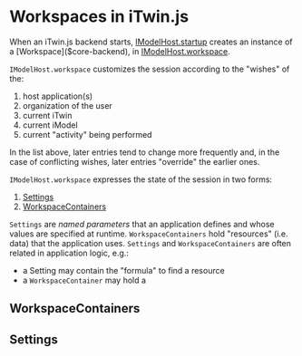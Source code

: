 # Workspaces in iTwin.js

When an iTwin.js backend starts, [IModelHost.startup]($core-backend) creates an instance of a [Workspace]($core-backend), in [IModelHost.workspace]($core-backend).

`IModelHost.workspace` customizes the session according to the "wishes" of the:
 1. host application(s)
 2. organization of the user
 3. current iTwin
 4. current iModel
 5. current "activity" being performed

In the list above, later entries tend to change more frequently and, in the case of conflicting wishes, later entries "override" the earlier ones.

`IModelHost.workspace` expresses the state of the session in two forms:
  1. [Settings]($core-backend)
  2. [WorkspaceContainers]($core-backend)

`Settings` are *named parameters* that an application defines and whose values are specified at runtime. `WorkspaceContainers` hold "resources" (i.e. data) that the application uses. `Settings` and `WorkspaceContainers` are often related in application logic, e.g.:
 - a Setting may contain the "formula" to find a resource
 - a `WorkspaceContainer` may hold a

## WorkspaceContainers

## Settings